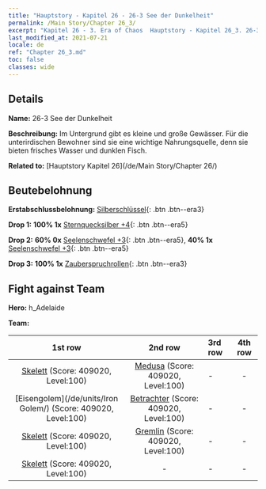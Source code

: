 ```yaml
---
title: "Hauptstory - Kapitel 26 - 26-3 See der Dunkelheit"
permalink: /Main Story/Chapter 26_3/
excerpt: "Kapitel 26 - 3. Era of Chaos  Hauptstory - Kapitel 26_3. 26-3 See der Dunkelheit"
last_modified_at: 2021-07-21
locale: de
ref: "Chapter 26_3.md"
toc: false
classes: wide
---
```


## Details

 **Name:** 26-3 See der Dunkelheit

 **Beschreibung:** Im Untergrund gibt es kleine und große Gewässer. Für die unterirdischen Bewohner sind sie eine wichtige Nahrungsquelle, denn sie bieten frisches Wasser und dunklen Fisch.

 **Related to:** [Hauptstory Kapitel 26](/de/Main Story/Chapter 26/)

## Beutebelohnung

 **Erstabschlussbelohnung:** [Silberschlüssel](/ItemsDE/con_693/){: .btn .btn--era3}

 **Drop 1:** **100% 1x** [Sternquecksilber +4](/ItemsDE/mat_91/){: .btn .btn--era5}

 **Drop 2:** **60% 0x** [Seelenschwefel +3](/ItemsDE/mat_85/){: .btn .btn--era5}, **40% 1x** [Seelenschwefel +3](/ItemsDE/mat_85/){: .btn .btn--era5}

 **Drop 3:** **100% 1x** [Zauberspruchrollen](/ItemsDE/con_694/){: .btn .btn--era3}


## Fight against Team
 **Hero:** h_Adelaide

 **Team:**


  | 1st row | 2nd row | 3rd row | 4th row |
  |:----:|:----:|:----|:----:|
  | [Skelett](/de/units/Skeleton/) (Score: 409020, Level:100)  | [Medusa](/de/units/Medusa/) (Score: 409020, Level:100)  | - | - |
  | [Eisengolem](/de/units/Iron Golem/) (Score: 409020, Level:100)  | [Betrachter](/de/units/Beholder/) (Score: 409020, Level:100)  | - | - |
  | [Skelett](/de/units/Skeleton/) (Score: 409020, Level:100)  | [Gremlin](/de/units/Gremlin/) (Score: 409020, Level:100)  | - | - |
  | [Skelett](/de/units/Skeleton/) (Score: 409020, Level:100)  | - | - | - |


